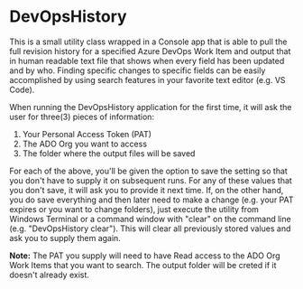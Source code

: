 # DevOpsHistory
This is a small utility class wrapped in a Console app that is able to pull the full revision history for a specified Azure DevOps Work Item and output that in human readable text file that shows when every field has been updated and by who. Finding specific changes to specific fields can be easily accomplished by using search features in your favorite text editor (e.g. VS Code).

When running the DevOpsHistory application for the first time, it will ask the user for three(3) pieces of information:
<ol>
<li>Your Personal Access Token (PAT)</li>
<li>The ADO Org you want to access</li>
<li>The folder where the output files will be saved</li>
</ol>

For each of the above, you'll be given the option to save the setting so that you don't have to supply it on subsequent runs. For any of these values that you don't save, it will ask you to provide it next time. If, on the other hand, you do save everything and then later need to make a change (e.g. your PAT expires or you want to change folders), just execute the utility from Windows Terminal or a command window with "clear" on the command line (e.g. "DevOpsHistory clear"). This will clear all previously stored values and ask you to supply them again.

<b>Note:</b> The PAT you supply will need to have Read access to the ADO Org Work Items that you want to search. The output folder will be creted if it doesn't already exist.
